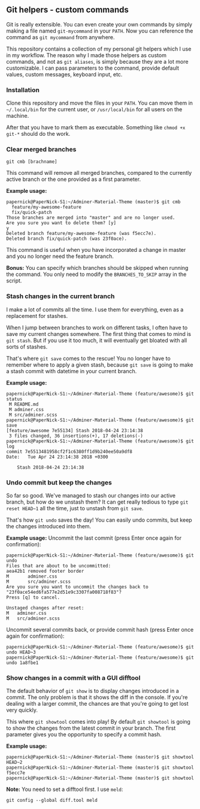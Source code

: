 ## Git helpers - custom commands
Git is really extensible. You can even create your own commands by simply making a file named `git-mycommand` in your `PATH`. Now you can reference the command as `git mycommand` from anywhere.

This repository contains a collection of my personal git helpers which I use in my workflow. The reason why I made those helpers as custom commands, and not as `git aliases`, is simply because they are a lot more customizable. I can pass parameters to the command, provide default values, custom messages, keyboard input, etc.

### Installation
Clone this repository and move the files in your `PATH`. You can move them in `~/.local/bin` for the current user, or `/usr/local/bin` for all users on the machine.

After that you have to mark them as executable. Something like `chmod +x git-*` should do the work.

### Clear merged branches
```
git cmb [brachname]
```
This command will remove all merged branches, compared to the currently active branch or the one provided as a first parameter.

**Example usage:**
```
papernick@PaperNick-S1:~/Adminer-Material-Theme (master)$ git cmb
  feature/my-awesome-feature
  fix/quick-patch
Those branches are merged into "master" and are no longer used.
Are you sure you want to delete them? [y]
y
Deleted branch feature/my-awesome-feature (was f5ecc7e).
Deleted branch fix/quick-patch (was 23f0ace).
```
This command is useful when you have incorporated a change in master and you no longer need the feature branch.

**Bonus:**
You can specify which branches should be skipped when running the command. You only need to modify the `BRANCHES_TO_SKIP` array in the script.

### Stash changes in the current branch
I make a lot of commits all the time. I use them for everything, even as a replacement for stashes.

When I jump between branches to work on different tasks, I often have to save my current changes somewhere. The first thing that comes to mind is `git stash`. But if you use it too much, it will eventually get bloated with all sorts of stashes.

That's where `git save` comes to the rescue!
You no longer have to remember where to apply a given stash, because `git save` is going to make a stash commit with datetime in your current branch.

**Example usage:**
```
papernick@PaperNick-S1:~/Adminer-Material-Theme (feature/awesome)$ git status
 M README.md
 M adminer.css
 M src/adminer.scss
papernick@PaperNick-S1:~/Adminer-Material-Theme (feature/awesome)$ git save
[feature/awesome 7e55134] Stash 2018-04-24 23:14:38
 3 files changed, 36 insertions(+), 17 deletions(-)
papernick@PaperNick-S1:~/Adminer-Material-Theme (feature/awesome)$ git log
commit 7e5513481958cf2f1c6380ff1d9b240ee50a9df8
Date:   Tue Apr 24 23:14:38 2018 +0300

    Stash 2018-04-24 23:14:38
```

### Undo commit but keep the changes
So far so good. We've managed to stash our changes into our active branch, but how do we unstash them? It can get really tedious to type `git reset HEAD~1` all the time, just to unstash from `git save`.

That's how `git undo` saves the day!
You can easily undo commits, but keep the changes introduced into them.

**Example usage:**
Uncommit the last commit (press Enter once again for confirmation):
```
papernick@PaperNick-S1:~/Adminer-Material-Theme (feature/awesome)$ git undo
Files that are about to be uncommitted:
aea42b1 removed footer border
M       adminer.css
M       src/adminer.scss
Are you sure you want to uncommit the changes back to "23f0ace54ed6fa577e2d51e9c3307fa008718f83"?
Press [q] to cancel.

Unstaged changes after reset:
M	adminer.css
M	src/adminer.scss
```
Uncommit several commits back, or provide commit hash (press Enter once again for confirmation):
```
papernick@PaperNick-S1:~/Adminer-Material-Theme (feature/awesome)$ git undo HEAD~3
papernick@PaperNick-S1:~/Adminer-Material-Theme (feature/awesome)$ git undo 1a8fbe1
```

### Show changes in a commit with a GUI difftool
The default behavior of `git show` is to display changes introduced in a commit. The only problem is that it shows the diff in the console. If you're dealing with a larger commit, the chances are that you're going to get lost very quickly.

This where `git showtool` comes into play!
By default `git showtool` is going to show the changes from the latest commit in your branch. The first parameter gives you the opportunity to specify a commit hash.

**Example usage:**
```
papernick@PaperNick-S1:~/Adminer-Material-Theme (master)$ git showtool HEAD~2
papernick@PaperNick-S1:~/Adminer-Material-Theme (master)$ git showtool f5ecc7e
papernick@PaperNick-S1:~/Adminer-Material-Theme (master)$ git showtool
```

**Note:** You need to set a difftool first. I use `meld`:
```
git config --global diff.tool meld
```